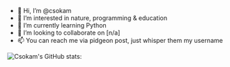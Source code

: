 - 👋 Hi, I’m @csokam
- 👾 I’m interested in nature, programming & education
- 🐍 I’m currently learning Python
- 🍻 I’m looking to collaborate on [n/a]
- 📫 You can reach me via pidgeon post, just whisper them my username

![Csokam's GitHub stats:](https://github-readme-stats.vercel.app/api?username=csokam&show_icons=true&theme=gotham)


<!---
csokam/csokam is a ✨ special ✨ repository because its `README.md` (this file) appears on your GitHub profile.
You can click the Preview link to take a look at your changes.
--->

